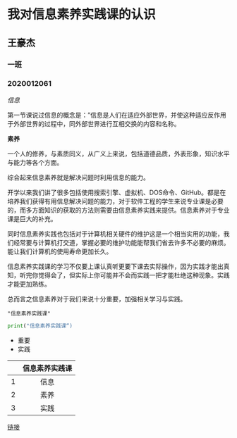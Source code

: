 # 我对信息素养实践课的认识

## 王豪杰

### 一班

### 2020012061

*信息*

 第一节课说过信息的概念是：”信息是人们在适应外部世界，并使这种适应反作用于外部世界的过程中，同外部世界进行互相交换的内容和名称。

**素养**

一个人的修养，与素质同义，从广义上来说，包括道德品质，外表形象，知识水平与能力等各个方面。

综合起来信息素养就是解决问题时利用信息的能力。

开学以来我们讲了很多包括使用搜索引擎、虚拟机、DOS命令、GitHub。都是在培养我们获得有用信息解决问题的能力，对于软件工程的学生来说专业课是必要的，而多方面知识的获取的方法则需要由信息素养实践来提供。信息素养对于专业课是巨大的补充。

同时信息素养实践也包括对于计算机相关硬件的维护这是一个相当实用的功能，我们经常要与计算机打交道，掌握必要的维护功能能帮我们省去许多不必要的麻烦。能让我们计算机的使用寿命更加长久。

信息素养实践课的学习不仅要上课认真听更要下课去实际操作，因为实践才能出真知，听完你觉得会了，但实际上你可能并不会而实践一把才能杜绝这种现象。实践才能更加熟练。

总而言之信息素养对于我们来说十分重要，加强相关学习与实践。

``"信息素养实践课"``

```python
print("信息素养实践课“)
```

- 重要
- 实践

|      | 信息素养实践课 |
| :--: | :------------: |
|  1   |      信息      |
|  2   |      素养      |
|  3   |      实践      |

[链接](https://3g.baidu.com/)



